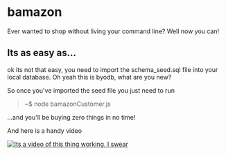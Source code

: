 # bamazon
Ever wanted to shop without living your command line? Well now you can!

## Its as easy as...
ok its not that easy, you need to import the schema_seed.sql file into your local database. Oh yeah this is byodb, what are you new?

So once you've imported the seed file you just need to run

> ~$ node bamazonCustomer.js

...and you'll be buying zero things in no time!

And here is a handy video

[![Its a video of this thing working, I swear](https://img.youtube.com/vi/Nag9qnB_7wo/0.jpg)](https://www.youtube.com/watch?v=Nag9qnB_7wo)
